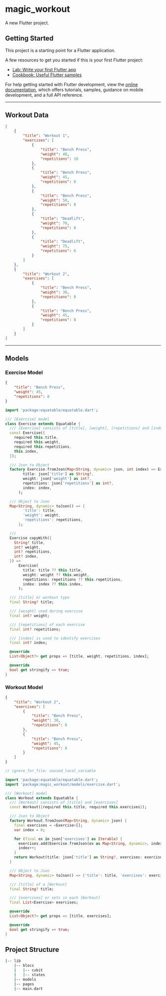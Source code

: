 # magic_workout

A new Flutter project.

## Getting Started

This project is a starting point for a Flutter application.

A few resources to get you started if this is your first Flutter project:

- [Lab: Write your first Flutter app](https://docs.flutter.dev/get-started/codelab)
- [Cookbook: Useful Flutter samples](https://docs.flutter.dev/cookbook)

For help getting started with Flutter development, view the
[online documentation](https://docs.flutter.dev/), which offers tutorials,
samples, guidance on mobile development, and a full API reference.

---

## Workout Data

```json
[
    {
        "title": "Workout 1",
        "exercises": [
            {
                "title": "Bench Press",
                "weight": 40,
                "repetitions": 10
            },
            {
                "title": "Bench Press",
                "weight": 45,
                "repetitions": 8
            },
            {
                "title": "Bench Press",
                "weight": 50,
                "repetitions": 8
            },
            {
                "title": "Deadlift",
                "weight": 70,
                "repetitions": 8
            },
            {
                "title": "Deadlift",
                "weight": 75,
                "repetitions": 6
            }
        ]
    },
    {
        "title": "Workout 2",
        "exercises": [
            {
                "title": "Bench Press",
                "weight": 30,
                "repetitions": 8
            },
            {
                "title": "Bench Press",
                "weight": 45,
                "repetitions": 8
            }
        ]
    }
]
```

---

## Models

### Exercise Model

```json
{
    "title": "Bench Press",
    "weight": 45,
    "repetitions": 8
}
```

```dart
import 'package:equatable/equatable.dart';

/// [Exercise] model
class Exercise extends Equatable {
  /// [Exercise] consists of [title], [weight], [repetitions] and [index]
  const Exercise({
    required this.title,
    required this.weight,
    required this.repetitions,
    this.index,
  });

  /// Json to Object
  factory Exercise.fromJson(Map<String, dynamic> json, int index) => Exercise(
        title: json['title'] as String?,
        weight: json['weight'] as int?,
        repetitions: json['repetitions'] as int?,
        index: index,
      );

  /// Object to Json
  Map<String, dynamic> toJson() => {
        'title': title,
        'weight': weight,
        'repetitions': repetitions,
      };

  ///
  Exercise copyWith({
    String? title,
    int? weight,
    int? repetitions,
    int? index,
  }) =>
      Exercise(
        title: title ?? this.title,
        weight: weight ?? this.weight,
        repetitions: repetitions ?? this.repetitions,
        index: index ?? this.index,
      );

  /// [title] or workout type
  final String? title;

  /// [weight] used during exercise
  final int? weight;

  /// [repetitions] of each exercise
  final int? repetitions;

  /// [index] is used to identify exercises
  final int? index;

  @override
  List<Object?> get props => [title, weight, repetitions, index];

  @override
  bool get stringify => true;
}
```

### Workout Model

```json
{
    "title": "Workout 2",
    "exercises": [
        {
            "title": "Bench Press",
            "weight": 30,
            "repetitions": 8
        },
        {
            "title": "Bench Press",
            "weight": 45,
            "repetitions": 8
        }
    ]
}
```

```dart
// ignore_for_file: unused_local_variable

import 'package:equatable/equatable.dart';
import 'package:magic_workout/models/exercise.dart';

/// [Workout] model
class Workout extends Equatable {
  /// [Workout] consists of [title] and [exercises]
  const Workout({required this.title, required this.exercises});

  /// Json to Object
  factory Workout.fromJson(Map<String, dynamic> json) {
    final exercises = <Exercise>[];
    var index = 0;

    for (final ex in json['exercises'] as Iterable) {
      exercises.add(Exercise.fromJson(ex as Map<String, dynamic>, index));
      index++;
    }
    return Workout(title: json['title'] as String?, exercises: exercises);
  }

  /// Object to Json
  Map<String, dynamic> toJson() => {'title': title, 'exercises': exercises};

  /// [title] of a [Workout]
  final String? title;

  /// [exercises] or sets in each [Workout]
  final List<Exercise> exercises;

  @override
  List<Object?> get props => [title, exercises];

  @override
  bool get stringify => true;
}
```

## Project Structure

```sh
|-- lib
    |-- blocs
    |   |-- cubit
    |   |-- states
    |-- models
    |-- pages
    |-- main.dart
```
